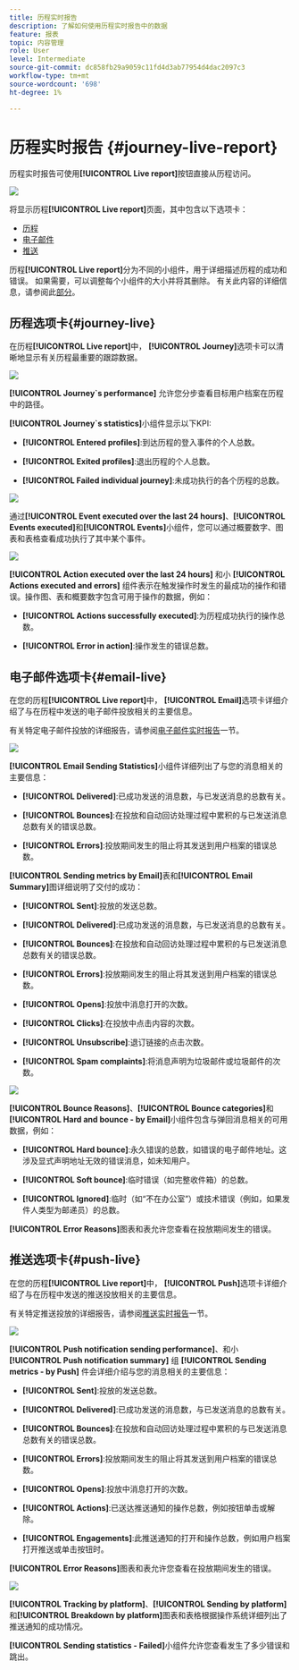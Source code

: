 ```yaml
---
title: 历程实时报告
description: 了解如何使用历程实时报告中的数据
feature: 报表
topic: 内容管理
role: User
level: Intermediate
source-git-commit: dc858fb29a9059c11fd4d3ab77954d4dac2097c3
workflow-type: tm+mt
source-wordcount: '698'
ht-degree: 1%

---
```


# 历程实时报告 {#journey-live-report}

历程实时报告可使用&#x200B;**[!UICONTROL Live report]**&#x200B;按钮直接从历程访问。

![](../assets/report_1.png)

将显示历程&#x200B;**[!UICONTROL Live report]**&#x200B;页面，其中包含以下选项卡：

* [历程](#journey-live)
* [电子邮件](#email-live)
* [推送](#push-live)

历程&#x200B;**[!UICONTROL Live report]**&#x200B;分为不同的小组件，用于详细描述历程的成功和错误。 如果需要，可以调整每个小组件的大小并将其删除。 有关此内容的详细信息，请参阅此[部分](live-report.md#modify-dashboard)。

## 历程选项卡{#journey-live}

在历程&#x200B;**[!UICONTROL Live report]**&#x200B;中， **[!UICONTROL Journey]**&#x200B;选项卡可以清晰地显示有关历程最重要的跟踪数据。

![](../assets/report_journey_2.png)

**[!UICONTROL Journey`s performance]** 允许您分步查看目标用户档案在历程中的路径。

**[!UICONTROL Journey`s statistics]**&#x200B;小组件显示以下KPI:

* **[!UICONTROL Entered profiles]**:到达历程的登入事件的个人总数。

* **[!UICONTROL Exited profiles]**:退出历程的个人总数。

* **[!UICONTROL Failed individual journey]**:未成功执行的各个历程的总数。

![](../assets/report_journey_3.png)

通过&#x200B;**[!UICONTROL Event executed over the last 24 hours]**、**[!UICONTROL Events executed]**&#x200B;和&#x200B;**[!UICONTROL Events]**&#x200B;小组件，您可以通过概要数字、图表和表格查看成功执行了其中某个事件。

![](../assets/report_journey_4.png)

**[!UICONTROL Action executed over the last 24 hours]** 和小 **[!UICONTROL Actions executed and errors]** 组件表示在触发操作时发生的最成功的操作和错误。操作图、表和概要数字包含可用于操作的数据，例如：

* **[!UICONTROL Actions successfully executed]**:为历程成功执行的操作总数。

* **[!UICONTROL Error in action]**:操作发生的错误总数。

## 电子邮件选项卡{#email-live}

在您的历程&#x200B;**[!UICONTROL Live report]**&#x200B;中， **[!UICONTROL Email]**&#x200B;选项卡详细介绍了与在历程中发送的电子邮件投放相关的主要信息。

有关特定电子邮件投放的详细报告，请参阅[电子邮件实时报告](email-live-report.md)一节。

![](../assets/report_email_1.png)

**[!UICONTROL Email Sending Statistics]**&#x200B;小组件详细列出了与您的消息相关的主要信息：

* **[!UICONTROL Delivered]**:已成功发送的消息数，与已发送消息的总数有关。

* **[!UICONTROL Bounces]**:在投放和自动回访处理过程中累积的与已发送消息总数有关的错误总数。

* **[!UICONTROL Errors]**:投放期间发生的阻止将其发送到用户档案的错误总数。

**[!UICONTROL Sending metrics by Email]**&#x200B;表和&#x200B;**[!UICONTROL Email Summary]**&#x200B;图详细说明了交付的成功：

* **[!UICONTROL Sent]**:投放的发送总数。

* **[!UICONTROL Delivered]**:已成功发送的消息数，与已发送消息的总数有关。

* **[!UICONTROL Bounces]**:在投放和自动回访处理过程中累积的与已发送消息总数有关的错误总数。

* **[!UICONTROL Errors]**:投放期间发生的阻止将其发送到用户档案的错误总数。

* **[!UICONTROL Opens]**:投放中消息打开的次数。

* **[!UICONTROL Clicks]**:在投放中点击内容的次数。

* **[!UICONTROL Unsubscribe]**:退订链接的点击次数。

* **[!UICONTROL Spam complaints]**:将消息声明为垃圾邮件或垃圾邮件的次数。

![](../assets/report_email_2.png)

**[!UICONTROL Bounce Reasons]**、**[!UICONTROL Bounce categories]**&#x200B;和&#x200B;**[!UICONTROL Hard and bounce - by Email]**&#x200B;小组件包含与弹回消息相关的可用数据，例如：

* **[!UICONTROL Hard bounce]**:永久错误的总数，如错误的电子邮件地址。这涉及显式声明地址无效的错误消息，如未知用户。

* **[!UICONTROL Soft bounce]**:临时错误（如完整收件箱）的总数。

* **[!UICONTROL Ignored]**:临时（如“不在办公室”）或技术错误（例如，如果发件人类型为邮递员）的总数。

**[!UICONTROL Error Reasons]**&#x200B;图表和表允许您查看在投放期间发生的错误。

## 推送选项卡{#push-live}

在您的历程&#x200B;**[!UICONTROL Live report]**&#x200B;中， **[!UICONTROL Push]**&#x200B;选项卡详细介绍了与在历程中发送的推送投放相关的主要信息。

有关特定推送投放的详细报告，请参阅[推送实时报告](push-live-report.md)一节。

![](../assets/report_push_1.png)

**[!UICONTROL Push notification sending performance]**、和小 **[!UICONTROL Push notification summary]** 组 **[!UICONTROL Sending metrics - by Push]** 件会详细介绍与您的消息相关的主要信息：

* **[!UICONTROL Sent]**:投放的发送总数。

* **[!UICONTROL Delivered]**:已成功发送的消息数，与已发送消息的总数有关。

* **[!UICONTROL Bounces]**:在投放和自动回访处理过程中累积的与已发送消息总数有关的错误总数。

* **[!UICONTROL Errors]**:投放期间发生的阻止将其发送到用户档案的错误总数。

* **[!UICONTROL Opens]**:投放中消息打开的次数。

* **[!UICONTROL Actions]**:已送达推送通知的操作总数，例如按钮单击或解除。

* **[!UICONTROL Engagements]**:此推送通知的打开和操作总数，例如用户档案打开推送或单击按钮时。

**[!UICONTROL Error Reasons]**&#x200B;图表和表允许您查看在投放期间发生的错误。

![](../assets/report_push_2.png)

**[!UICONTROL Tracking by platform]**、**[!UICONTROL Sending by platform]**&#x200B;和&#x200B;**[!UICONTROL Breakdown by platform]**&#x200B;图表和表格根据操作系统详细列出了推送通知的成功情况。

**[!UICONTROL Sending statistics - Failed]**&#x200B;小组件允许您查看发生了多少错误和跳出。
